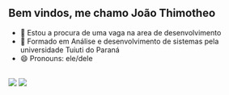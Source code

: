## Bem vindos, me chamo João Thimotheo 

- 🔭 Estou a procura de uma vaga na area de desenvolvimento
- 🌱 Formado em Análise e desenvolvimento de sistemas pela universidade Tuiuti do Paraná
- 😄 Pronouns: ele/dele


<!-- <div align="center">
  <a href="https://github.com/joaothimotheo">
  <img height="180em" src="https://github-readme-stats.vercel.app/api?username=joaothimotheo&show_icons=true&theme=dracula&include_all_commits=true&count_private=true"/>
  <img height="180em" src="https://github-readme-stats.vercel.app/api/top-langs/?username=joaothimotheo&layout=compact&langs_count=7&theme=dracula"/>
  <img height="180em" src="https://github-readme-stats.vercel.app/api/top-langs/?username=joaothimotheo&layout=compact&langs_count=7&theme=dracula"/>
</div> -->

<!-- <div style="display: inline_block"><br>
  <img  align="center" alt="João-android" height="35" width="40" src="https://cdn.jsdelivr.net/gh/devicons/devicon/icons/android/android-plain-wordmark.svg" />
  <img align="center" alt="João-dart" height="35" width="40" src="https://cdn.jsdelivr.net/gh/devicons/devicon/icons/dart/dart-plain-wordmark.svg" />
  <img align="center" alt="João-csharp" height="35" width="40"  src="https://cdn.jsdelivr.net/gh/devicons/devicon/icons/csharp/csharp-plain.svg" />
</div> -->

<br>
<div>
 <a href="https://www.linkedin.com/in/joaothimotheo-45875016a" target="_blank"><img src="https://img.shields.io/badge/-LinkedIn-%230077B5?style=for-the-badge&logo=linkedin&logoColor=white" target="_blank"></a>
  <a href = "mailto:jpthimotheo@hotmail.com"><img src="https://img.shields.io/badge/-Gmail-%23333?style=for-the-badge&logo=gmail&logoColor=white" target="_blank"></a>
</div>

<!-- ![Snake animation](https://github.com/joaothimotheo/joaothimotheo/blob/output/github-contribution-grid-snake.svg) -->
